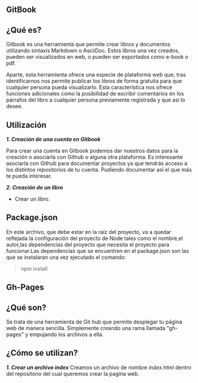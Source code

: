 ## GitBook

##  ¿Qué es?

Gitbook es una herramienta que permite crear libros y
documentos utilizando sintaxis Markdown o AsciiDoc. Estos
libros una vez creados, pueden ser visualizados en web, o
pueden ser exportados como e-book o pdf.


Aparte, esta herramienta ofrece una especie de plataforma
web que, tras identificarnos nos permite publicar los
libros de forma gratuita para que cualquier persona pueda
visualizarlo. Esta característica nos ofrece funciones
adicionales como la posibilidad de escribir comentarios en
los párrafos del libro a cualquier persona previamente
registrada y que así lo desee.

## Utilización

***1. Creación de una cuenta en Gitbook***


Para crear una cuenta en Gitbook podemos dar nuestros datos para
la creación o asociarla con Github o alguna otra plataforma. Es interesante 
asociarla con Github para documentar proyectos ya que tendrás acceso a los
distintos repositorios de tu cuenta. Pudiendo documentar así el que más te pueda interesar.
    
***2. Creación de un libro***

* Crear un libro. 



## Package.json


En este archivo, que debe estar en la raíz del proyecto, va a quedar reflejada la configuración del proyecto de Node tales como el nombre,el autor,las dependencias del 
proyecto que necesita el proyecto para funcionar.Las dependencias que se 
encuentren en el package.json son las que se instalaran una vez ejecutado
el comando:
> npm install

## Gh-Pages
## ¿Qué son?
Se trata de una herramienta de Git hub que permite desplegar tu página web de manera sencilla. Simplemente creando una rama llamada "gh-pages" y empujando los archivos a ella.
## ¿Cómo se utilizan?
***1. Crear un archivo index***
    Creamos un archivo de nombre *index.html* dentro del repositorio del cual queremos crear la pagina web. 
